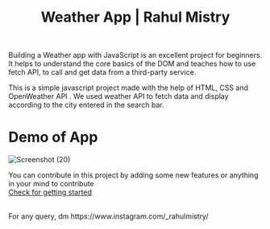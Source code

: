 # <h1 align="center">Weather App | Rahul Mistry</h1>

<br>

Building a Weather app with JavaScript is an excellent project for beginners. It helps to understand the core basics of the DOM and teaches how to use fetch API, to call and get data from a third-party service.<br>

This is a simple javascript project made with the help of HTML, CSS and OpenWeather API . We used weather API to fetch data and display according to the city entered in the search bar.



# Demo of App

![Screenshot (20)](https://user-images.githubusercontent.com/90332218/194750372-b524eec3-5ef9-4f0c-b82b-770ec8850fc1.png)



You can contribute in this project by adding some new features or anything in your mind to contribute <br>
[Check for getting started](#)

<br> 
For any query, dm https://www.instagram.com/_rahulmistry/
